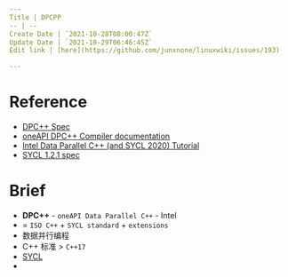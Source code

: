 ```yaml
---
Title | DPCPP
-- | --
Create Date | `2021-10-28T08:00:47Z`
Update Date | `2021-10-29T06:46:45Z`
Edit link | [here](https://github.com/junxnone/linuxwiki/issues/193)

---
```

# Reference
- [DPC++ Spec](https://spec.oneapi.io/versions/latest/elements/dpcpp/source/index.html#)
- [oneAPI DPC++ Compiler documentation](https://intel.github.io/llvm-docs/GetStartedGuide.html)
- [Intel Data Parallel C++ (and SYCL 2020) Tutorial](https://github.com/jeffhammond/dpcpp-tutorial)
- [SYCL 1.2.1 spec](https://www.khronos.org/registry/SYCL/specs/sycl-1.2.1.pdf)

# Brief
- **DPC++** - `oneAPI Data Parallel C++` - Intel
-  = `ISO C++` + `SYCL standard` + `extensions`
- 数据并行编程
- C++ 标准 > `C++17`
- [SYCL](/SYCL)
- 
